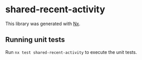# shared-recent-activity

This library was generated with [Nx](https://nx.dev).

## Running unit tests

Run `nx test shared-recent-activity` to execute the unit tests.
